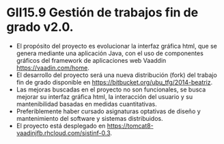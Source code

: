 # GII15.9 Gestión de trabajos fin de grado v2.0.

* El propósito del proyecto es evolucionar la interfaz gráfica html, que se genera mediante una aplicación Java, con el uso de componentes gráficos del framework de aplicaciones web Vaaddin https://vaadin.com/home. 
* El desarrollo del proyecto será una nueva distribución (fork) del trabajo fin de grado disponible en https://bitbucket.org/ubu_tfg/2014-beatriz. 
* Las mejoras buscadas en el proyecto no son funcionales, se busca mejorar su interfaz gráfica html, la interacción del usuario y su mantenibilidad basadas en medidas cuantitativas.
* Preferiblemente haber cursado asignaturas optativas de diseño y mantenimiento del software y sistemas distribuidos.
* El proyecto está desplegado en https://tomcat8-vaadinjfb.rhcloud.com/sistinf-0.3.
